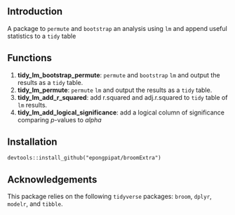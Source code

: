 ## Introduction

A package to `permute` and `bootstrap` an analysis using `lm` and append useful statistics to a `tidy` table

## Functions

1. **tidy_lm_bootstrap_permute**: `permute` and `bootstrap` `lm` and output the results as a `tidy` table.
2. **tidy_lm_permute**: `permute` `lm` and output the results as a `tidy` table.
2. **tidy_lm_add_r_squared**: add r.squared and adj.r.squared to `tidy` table of `lm` results.
3. **tidy_lm_add_logical_significance**: add a logical column of significance comparing *p*-values to *alpha*

## Installation

```{r}
devtools::install_github("epongpipat/broomExtra")
```

## Acknowledgements

This package relies on the following `tidyverse` packages: `broom`, `dplyr`, `modelr`, and `tibble`.
